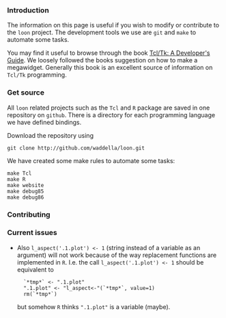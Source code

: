 <script>
document.getElementById("develop").className += " selected";
document.getElementById("develop_setup").className += " selected";
</script>


### Introduction

The information on this page is useful if you wish to modify or
contribute to the `loon` project. The development tools we use are
`git` and `make` to automate some tasks.

You may find it useful to browse through the book
[Tcl/Tk: A Developer's Guide](http://www.amazon.com/Tcl-Third-Edition-Engineering-Programming/dp/0123847176/).
We loosely followed the books suggestion on how to make a
megawidget. Generally this book is an excellent source of information
on `Tcl/Tk` programming.


### Get source

All `loon` related projects such as the `Tcl` and `R` package are
saved in one repository on `github`. There is a directory for each
programming language we have defined bindings.

Download the repository using

~~~
git clone http://github.com/waddella/loon.git
~~~

We have created some make rules to automate some tasks:

~~~
make Tcl
make R
make website
make debug85
make debug86
~~~

### Contributing


### Current issues

- Also `l_aspect('.1.plot') <- 1` (string instead of a variable as an
  argument) will not work because of the way replacement functions are
  implemented in `R`. I.e. the call `l_aspect('.1.plot') <- 1` should
  be equivalent to

		`*tmp*` <- ".1.plot"
		".1.plot" <- "l_aspect<-"(`*tmp*`, value=1)
		rm(`*tmp*`)

	but somehow `R` thinks `".1.plot"` is a variable (maybe).




